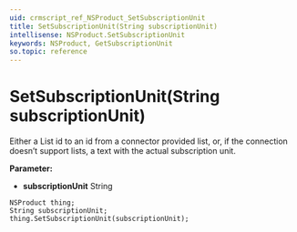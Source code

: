```yaml
---
uid: crmscript_ref_NSProduct_SetSubscriptionUnit
title: SetSubscriptionUnit(String subscriptionUnit)
intellisense: NSProduct.SetSubscriptionUnit
keywords: NSProduct, GetSubscriptionUnit
so.topic: reference
---
```


# SetSubscriptionUnit(String subscriptionUnit)

Either a List id to an id from a connector provided list, or, if the connection doesn’t support lists, a text with the actual subscription unit.

**Parameter:** 
* **subscriptionUnit** String

```crmscript
NSProduct thing;
String subscriptionUnit;
thing.SetSubscriptionUnit(subscriptionUnit);
```

